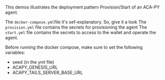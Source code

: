 
This demos illustrates the deployment pattern Provision/Start of an ACA-PY agent.

The `docker-compose.yml`file it's sef-explanatory. So, give it a look
The `provision.yml` file contains the secrets for provisioning the agent
The `start.yml` file contains the secrets to access to the wallet and operate the agent.

Before running the docker compose, make sure to set the following variables:
- seed (in the yml file)
- ACAPY_GENESIS_URL
- ACAPY_TAILS_SERVER_BASE_URL  